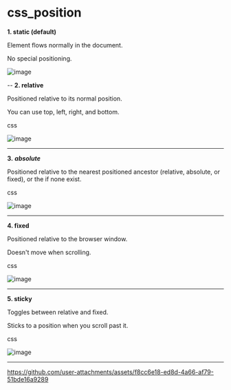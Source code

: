 # css_position
**1. static (default)**

Element flows normally in the document.

No special positioning.

![image](https://github.com/user-attachments/assets/bdb3b75b-91b0-4559-9439-5ce71142be1c)


--
**2. relative**

Positioned relative to its normal position.

You can use top, left, right, and bottom.

css
 
![image](https://github.com/user-attachments/assets/7a38672a-8cde-4133-83c6-2367b9b16d86)


---

**3.** ***absolute***

Positioned relative to the nearest positioned ancestor (relative, absolute, or fixed), or the <html> if none exist.

 css
 
 ![image](https://github.com/user-attachments/assets/4f08e0ec-443e-4ad6-89b9-b8c8c4f771f6)


---

**4. fixed**

Positioned relative to the browser window.

Doesn't move when scrolling.

css

![image](https://github.com/user-attachments/assets/88ab11a1-a8ec-49b6-b6ea-596c34140132)

---

**5. sticky**

Toggles between relative and fixed.

Sticks to a position when you scroll past it.

css

![image](https://github.com/user-attachments/assets/d574e41a-8c42-4e0a-84da-293fe51bd1e2)

-------

https://github.com/user-attachments/assets/f8cc6e18-ed8d-4a66-af79-51bde16a9289






